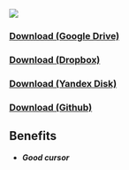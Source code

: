 ![](https://i.imgur.com/4qKuXrq.png)

### [Download (Google Drive)](https://drive.google.com/drive/folders/1JgpcMZpYY0LycBnirN36lak__r-C4kSa)
### [Download (Dropbox)](https://www.dropbox.com/sh/igx46yplm8up4tz/AAD8Yrcx-vkm4UktUAIv0UDwa)
### [Download (Yandex Disk)](https://yadi.sk/d/cV8V5wg9GtumYg)
### [Download (Github)](https://github.com/AlphaS-code/alphaskin/releases/)

## Benefits
   - ***Good cursor***
